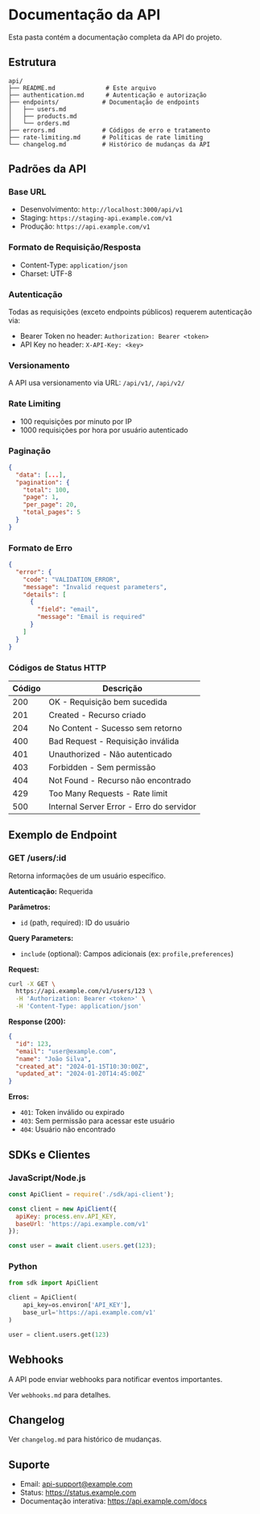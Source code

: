# Documentação da API

Esta pasta contém a documentação completa da API do projeto.

## Estrutura

```
api/
├── README.md              # Este arquivo
├── authentication.md      # Autenticação e autorização
├── endpoints/            # Documentação de endpoints
│   ├── users.md
│   ├── products.md
│   └── orders.md
├── errors.md             # Códigos de erro e tratamento
├── rate-limiting.md      # Políticas de rate limiting
└── changelog.md          # Histórico de mudanças da API
```

## Padrões da API

### Base URL
- Desenvolvimento: `http://localhost:3000/api/v1`
- Staging: `https://staging-api.example.com/v1`
- Produção: `https://api.example.com/v1`

### Formato de Requisição/Resposta
- Content-Type: `application/json`
- Charset: UTF-8

### Autenticação
Todas as requisições (exceto endpoints públicos) requerem autenticação via:
- Bearer Token no header: `Authorization: Bearer <token>`
- API Key no header: `X-API-Key: <key>`

### Versionamento
A API usa versionamento via URL: `/api/v1/`, `/api/v2/`

### Rate Limiting
- 100 requisições por minuto por IP
- 1000 requisições por hora por usuário autenticado

### Paginação
```json
{
  "data": [...],
  "pagination": {
    "total": 100,
    "page": 1,
    "per_page": 20,
    "total_pages": 5
  }
}
```

### Formato de Erro
```json
{
  "error": {
    "code": "VALIDATION_ERROR",
    "message": "Invalid request parameters",
    "details": [
      {
        "field": "email",
        "message": "Email is required"
      }
    ]
  }
}
```

### Códigos de Status HTTP

| Código | Descrição |
|--------|-----------|
| 200 | OK - Requisição bem sucedida |
| 201 | Created - Recurso criado |
| 204 | No Content - Sucesso sem retorno |
| 400 | Bad Request - Requisição inválida |
| 401 | Unauthorized - Não autenticado |
| 403 | Forbidden - Sem permissão |
| 404 | Not Found - Recurso não encontrado |
| 429 | Too Many Requests - Rate limit |
| 500 | Internal Server Error - Erro do servidor |

## Exemplo de Endpoint

### GET /users/:id

Retorna informações de um usuário específico.

**Autenticação:** Requerida

**Parâmetros:**
- `id` (path, required): ID do usuário

**Query Parameters:**
- `include` (optional): Campos adicionais (ex: `profile,preferences`)

**Request:**
```bash
curl -X GET \
  https://api.example.com/v1/users/123 \
  -H 'Authorization: Bearer <token>' \
  -H 'Content-Type: application/json'
```

**Response (200):**
```json
{
  "id": 123,
  "email": "user@example.com",
  "name": "João Silva",
  "created_at": "2024-01-15T10:30:00Z",
  "updated_at": "2024-01-20T14:45:00Z"
}
```

**Erros:**
- `401`: Token inválido ou expirado
- `403`: Sem permissão para acessar este usuário
- `404`: Usuário não encontrado

## SDKs e Clientes

### JavaScript/Node.js
```javascript
const ApiClient = require('./sdk/api-client');

const client = new ApiClient({
  apiKey: process.env.API_KEY,
  baseUrl: 'https://api.example.com/v1'
});

const user = await client.users.get(123);
```

### Python
```python
from sdk import ApiClient

client = ApiClient(
    api_key=os.environ['API_KEY'],
    base_url='https://api.example.com/v1'
)

user = client.users.get(123)
```

## Webhooks

A API pode enviar webhooks para notificar eventos importantes.

Ver `webhooks.md` para detalhes.

## Changelog

Ver `changelog.md` para histórico de mudanças.

## Suporte

- Email: api-support@example.com
- Status: https://status.example.com
- Documentação interativa: https://api.example.com/docs
